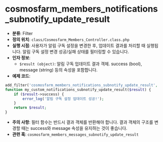# cosmosfarm_members_notifications_subnotify_update_result

- **분류**: Filter
- **정의 위치**: `class/Cosmosfarm_Members_Controller.class.php`
- **실행 시점**: 사용자가 알림 구독 설정을 변경한 후, 업데이트 결과를 처리할 때 실행됩니다. 알림 구독 설정 변경 성공/실패 상태를 필터링할 수 있습니다.
- **인자 정보**:
  - `$result (object)`: 알림 구독 업데이트 결과 객체. success (bool), message (string) 등의 속성을 포함합니다.
- **예제 코드**:

```php
add_filter('cosmosfarm_members_notifications_subnotify_update_result', 'my_custom_notifications_subnotify_update_result');
function my_custom_notifications_subnotify_update_result($result) {
    if ($result->success) {
        error_log('알림 구독 설정 업데이트 성공!');
    }
    return $result;
}
```

- **주의 사항**: 필터 함수는 반드시 결과 객체를 반환해야 합니다. 결과 객체의 구조를 변경할 때는 success와 message 속성을 유지하는 것이 좋습니다.
- **관련 훅**: `cosmosfarm_members_messages_subnotify_update_result`
